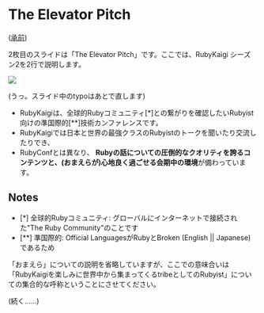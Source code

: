 # The Elevator Pitch

([承前](https://github.com/ruby-no-kai/rubykaigi2013/blob/master/public/ids/why_are_we_here.md))

2枚目のスライドは「The Elevator Pitch」です。ここでは、RubyKaigi シーズン2を2行で説明します。

![](https://raw.github.com/ruby-no-kai/rubykaigi2013/master/public/ids/images/02.elevator_pitch.png)

(うっ。スライド中のtypoはあとで直します)

* RubyKaigiは、全球的Rubyコミュニティ[*]との繋がりを確認したいRubyist向けの準国際的[**]技術カンファレンスです。
* RubyKaigiでは日本と世界の最強クラスのRubyistのトークを聞いたり交流したりでき、
* RubyConfとは異なり、 **Rubyの話についての圧倒的なクオリティを誇るコンテンツと、(おまえらが)心地良く過ごせる会期中の環境**が備わっています。

## Notes

* [*] 全球的Rubyコミュニティ: グローバルにインターネットで接続された"The Ruby Community"のことです
* [**] 準国際的: Official LanguagesがRubyとBroken (English || Japanese)であるため

「おまえら」についての説明を省略していますが、ここでの意味合いは「RubyKaigiを楽しみに世界中から集まってくるtribeとしてのRubyist」についての集合的な呼称ということにさせてください。

(続く……)
